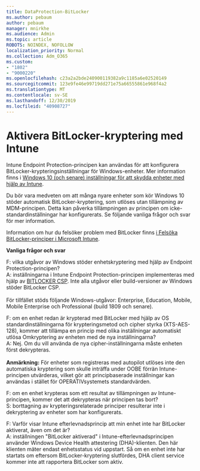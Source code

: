 ```yaml
---
title: DataProtection-BitLocker
ms.author: pebaum
author: pebaum
manager: mnirkhe
ms.audience: Admin
ms.topic: article
ROBOTS: NOINDEX, NOFOLLOW
localization_priority: Normal
ms.collection: Adm_O365
ms.custom:
- "1802"
- "9000220"
ms.openlocfilehash: c23a2a2bde240900119382a9c1185a6e02520149
ms.sourcegitcommit: 123e9fe46e99719dd271e75a66555861e968f4a2
ms.translationtype: MT
ms.contentlocale: sv-SE
ms.lasthandoff: 12/30/2019
ms.locfileid: "40908727"
---
```

# <a name="enabling-bitlocker-encryption-with-intune"></a>Aktivera BitLocker-kryptering med Intune

 Intune Endpoint Protection-principen kan användas för att konfigurera BitLocker-krypteringsinställningar för Windows-enheter. Mer information finns i [Windows 10 (och senare) inställningar för att skydda enheter med hjälp av Intune](https://docs.microsoft.com/intune/endpoint-protection-windows-10#windows-encryption).
 
Du bör vara medveten om att många nyare enheter som kör Windows 10 stöder automatisk BitLocker-kryptering, som utlöses utan tillämpning av MDM-principen. Detta kan påverka tillämpningen av principen om icke-standardinställningar har konfigurerats. Se följande vanliga frågor och svar för mer information.
 
Information om hur du felsöker problem med BitLocker finns [i Felsöka BitLocker-principer i Microsoft Intune](https://docs.microsoft.com/intune/protect/troubleshoot-bitlocker-policies).
 
 
**Vanliga frågor och svar**

 F: vilka utgåvor av Windows stöder enhetskryptering med hjälp av Endpoint Protection-principen?<br>
 A: inställningarna i Intune Endpoint Protection-principen implementeras med hjälp av [BITLOCKER CSP](https://docs.microsoft.com/windows/client-management/mdm/bitlocker-csp). Inte alla utgåvor eller build-versioner av Windows stöder BitLocker CSP. <br><br>
      För tillfället stöds följande Windows-utgåvor: Enterprise, Education, Mobile, Mobile Enterprise och Professional (build 1809 och senare).
 
F: om en enhet redan är krypterad med BitLocker med hjälp av OS standardinställningarna för krypteringsmetod och cipher styrka (XTS-AES-128), kommer att tillämpa en princip med olika inställningar automatiskt utlösa Omkryptering av enheten med de nya inställningarna?<br>
A: Nej. Om du vill använda de nya cipher-inställningarna måste enheten först dekrypteras.<br><br>
**Anmärkning:** För enheter som registreras med autopilot utlöses inte den automatiska kryptering som skulle inträffa under OOBE förrän Intune-principen utvärderas, vilket gör att principbaserade inställningar kan användas i stället för OPERATIVsystemets standardvärden.
 
F: om en enhet krypteras som ett resultat av tillämpningen av Intune-principen, kommer det att dekrypteras när principen tas bort?<br>
S: borttagning av krypteringsrelaterade principer resulterar inte i dekryptering av enheter som har konfigurerats.
 
F: Varför visar Intune efterlevnadsprincip att min enhet inte har BitLocker aktiverat, även om det är?<br>
A: inställningen "BitLocker aktiverad" i Intune-efterlevnadsprincipen använder Windows Device Health attestering (DHA)-klienten. Den här klienten mäter endast enhetsstatus vid uppstart. Så om en enhet inte har startats om eftersom BitLocker-kryptering slutfördes, DHA client service kommer inte att rapportera BitLocker som aktiv.
 
 